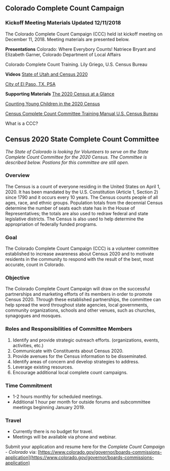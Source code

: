 ## Colorado Complete Count Campaign

### Kickoff Meeting Materials Updated 12/11/2018

The Colorado Complete Count Campaign (CCC) held ist kickoff meeting on December 11, 2018.  Meeting materials are presented below.

**Presentations**
Colorado: Where Everybory Counts! Natriece Bryant and Elizabeth Garner, Colorado Department of Local Affairs

Colorado Complete Count Training.  Lily Griego, U.S. Census Bureau


**Videos**
[State of Utah and Census 2020](http://gardner.utah.edu/demographics/2020-census/)

[City of El Paso, TX. PSA](https://www.amazon.com/clouddrive/share/ybZgkseXeNyYXDmlskL9Un4bGnxEIe0DYWilJz9nR5x/jyYNwqm9TwWeMU0aM5VvMw?_encoding=UTF8&*Version*=1&*entries*=0&mgh=1)

**Supporting Materials**
[The 2020 Census at a Glance](http://lvpc.org/pdf/P+Pizza/2020%20Census%20flyer.pdf)

[Counting Young Children in the 2020 Census](https://files.buildthefoundation.org/wp-content/uploads/2018/11/counting-young-children-in-2020-census.pdf)

[Census Complete Count Committee Training Manual  U.S. Census Bureau](https://www.census.gov/content/dam/Census/newsroom/press-kits/2018/ccc-guide-d-1280.pdf)

What is a CCC?




## Census 2020 State Complete Count Committee

*The State of Colorado is looking for Volunteers to serve on the State Complete Count Committee for the 2020 Census.  The Committee is described below.  Postions for this committee are still open.*

### Overview
The Census is a count of everyone residing in the United States on April 1, 2020. It has been mandated by the U.S. Constitution (Article 1, Section 2) since 1790 and it occurs every 10 years. The Census counts people of all ages, race, and ethnic groups. Population totals from the decennial Census determine the number of seats each state has in the House of Representatives; the totals are also used to redraw federal and state legislative districts. The Census is also used to help determine the appropriation of federally funded programs.

### Goal
The Colorado Complete Count Campaign (CCC) is a volunteer committee established to increase awareness about Census 2020 and to motivate residents in the community to respond with the result of the best, most accurate, count in Colorado.

### Objective
The Colorado Complete Count Campaign will draw on the successful partnerships and marketing efforts of its members in order to promote Census 2020. Through these established partnerships, the committee can help spread the word throughout state agencies, local governments, community organizations, schools and other venues, such as churches, synagogues and mosques. 

### Roles and Responsibilities of Committee Members
1. Identify and provide strategic outreach efforts. (organizations, events, activities, etc.)
2. Communicate with Constituents about Census 2020.
3. Provide avenues for the Census information to be disseminated.
4. Identify areas of concern and develop strategies to address.
5. Leverage existing resources.
6. Encourage additional local complete count campaigns.

### Time Commitment
* 1-2 hours monthly for scheduled meetings.
* Additional 1 hour per month for outside forums and subcommittee meetings beginning January 2019.

### Travel
* Currently there is no budget for travel.
* Meetings will be available via phone and webinar.

Submit your application and resume here for the *Complete Count Campaign - Colorado* via:
[https://www.colorado.gov/governor/boards-commissions-application](https://www.colorado.gov/governor/boards-commissions-application)

